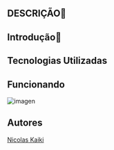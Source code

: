 ## DESCRIÇÃO📜

## Introdução📖

## Tecnologias Utilizadas

## Funcionando

![imagen](video.gif)

## Autores

[Nicolas Kaiki](https://github.com/NicolasMussi89)